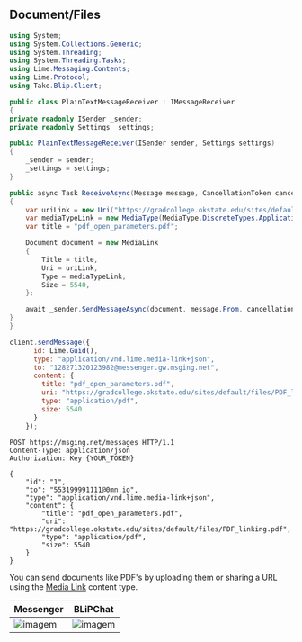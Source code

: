 ## Document/Files

```csharp
using System;
using System.Collections.Generic;
using System.Threading;
using System.Threading.Tasks;
using Lime.Messaging.Contents;
using Lime.Protocol;
using Take.Blip.Client;

public class PlainTextMessageReceiver : IMessageReceiver
{
private readonly ISender _sender;
private readonly Settings _settings;

public PlainTextMessageReceiver(ISender sender, Settings settings)
{
    _sender = sender;
    _settings = settings;
}

public async Task ReceiveAsync(Message message, CancellationToken cancellationToken)
{
    var uriLink = new Uri("https://gradcollege.okstate.edu/sites/default/files/PDF_linking.pdf");
    var mediaTypeLink = new MediaType(MediaType.DiscreteTypes.Application, "pdf");
    var title = "pdf_open_parameters.pdf";

    Document document = new MediaLink
    {
        Title = title,
        Uri = uriLink,
        Type = mediaTypeLink,
        Size = 5540,
    };

    await _sender.SendMessageAsync(document, message.From, cancellationToken);
}
}
```

```javascript
client.sendMessage({
      id: Lime.Guid(),
      type: "application/vnd.lime.media-link+json",
      to: "128271320123982@messenger.gw.msging.net",
      content: {
        title: "pdf_open_parameters.pdf",
        uri: "https://gradcollege.okstate.edu/sites/default/files/PDF_linking.pdf",
        type: "application/pdf",
        size: 5540
      }
    });
```

```http
POST https://msging.net/messages HTTP/1.1
Content-Type: application/json
Authorization: Key {YOUR_TOKEN}

{
    "id": "1",
    "to": "553199991111@0mn.io",
    "type": "application/vnd.lime.media-link+json",
    "content": {
        "title": "pdf_open_parameters.pdf",
        "uri": "https://gradcollege.okstate.edu/sites/default/files/PDF_linking.pdf",
        "type": "application/pdf",
        "size": 5540
    }
}
```

You can send documents like PDF's by uploading them or sharing a URL using the [Media Link](/#media-link) content type.

| Messenger                         | BLiPChat                                   |
|-----------------------------------|--------------------------------------------|
| ![imagem](images/pdf_mssngr.png)  | ![imagem](images/pdfBlipChat.png)          |